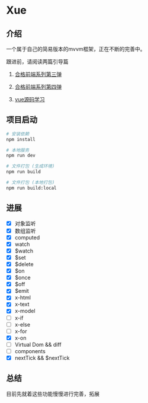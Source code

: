 # Xue

## 介绍

一个属于自己的简易版本的mvvm框架，正在不断的完善中。

跟进前，请阅读两篇引导篇

1. [合格前端系列第三弹](https://zhuanlan.zhihu.com/p/27028242)

2. [合格前端系列第四弹](https://zhuanlan.zhihu.com/p/27166404)

3. [vue源码学习](http://hcysun.me/2017/03/03/Vue%E6%BA%90%E7%A0%81%E5%AD%A6%E4%B9%A0/)

## 项目启动

```bash
# 安装依赖
npm install

# 本地服务
npm run dev

# 文件打包 (生成环境)
npm run build

# 文件打包 (本地打包)
npm run build:local

```

## 进展

- [x] 对象监听
- [x] 数组监听
- [x] computed
- [x] watch
- [x] $watch
- [x] $set
- [x] $delete
- [x] $on
- [x] $once
- [x] $off
- [x] $emit
- [x] x-html
- [x] x-text
- [x] x-model
- [ ] x-if
- [ ] x-else
- [ ] x-for
- [x] x-on
- [ ] Virtual Dom && diff
- [ ] components
- [x] nextTick && $nextTick

## 总结

目前先就着这些功能慢慢进行完善，拓展
